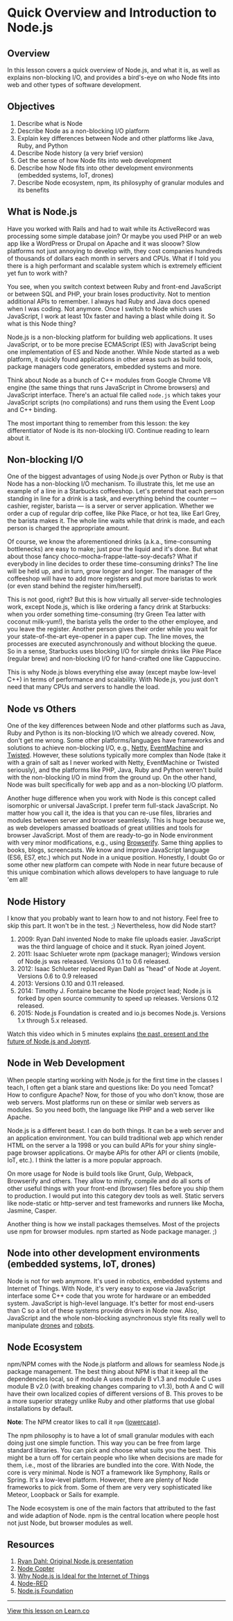# Quick Overview and Introduction to Node.js

## Overview

In this lesson covers a quick overview of Node.js, and what it is, as well as explains non-blocking I/O, and provides a bird's-eye on who Node fits into web and other types of software development.


## Objectives

1. Describe what is Node
1. Describe Node as a non-blocking I/O platform
1. Explain key differences between Node and other platforms like Java, Ruby, and Python
1. Describe Node history (a very brief version)
1. Get the sense of how Node fits into web development
1. Describe how Node fits into other development environments (embedded systems, IoT, drones)
1. Describe Node ecosystem, npm, its philosyphy of granular modules and its benefits

## What is Node.js

Have you worked with Rails and had to wait while its ActiveRecord was processing some simple database join? Or maybe you used PHP or an web app like a WordPress or Drupal on Apache and it was slooow? Slow platforms not just annoying to develop with, they cost companies hundreds of thousands of dollars each month in servers and CPUs. What if I told you there is a high performant and scalable system which is extremely efficient yet fun to work with? 

You see, when you switch context between Ruby and front-end JavaScript or between SQL and PHP, your brain loses productivity. Not to mention additional APIs to remember. I always had Ruby and Java docs opened when I was coding. Not anymore. Once I switch to Node which uses JavaScript, I work at least 10x faster and having a blast while doing it. So what is this Node thing?

Node.js is a non-blocking platform for building web applications. It uses JavaScript, or to be more precise ECMAScript (ES) with JavaScript being one implementation of ES and Node another. While Node started as a web platform, it quickly found applications in other areas such as build tools, package managers code generators, embedded systems and more.

Think about Node as a bunch of C++ modules from Google Chrome V8 engine (the same things that runs JavaScript in Chrome browsers) and JavaScript interface. There's an actual file called `node.js` which takes your JavaScript scripts (no compilations) and runs them using the Event Loop and C++ binding.

The most important thing to remember from this lesson: the key differentiator of Node is its non-blocking I/O. Continue reading to learn about it.

## Non-blocking I/O

One of the biggest advantages of using Node.js over Python or Ruby is that Node has a non-blocking I/O mechanism. To illustrate this, let me use an example of a line in a Starbucks coffeeshop. Let's pretend that each person standing in line for a drink is a task, and everything behind the counter — cashier, register, barista — is a server or server application. Whether we order a cup of regular drip coffee, like Pike Place, or hot tea, like Earl Grey, the barista makes it. The whole line waits while that drink is made, and each person is charged the appropriate amount.

Of course, we know the aforementioned drinks (a.k.a., time-consuming bottlenecks) are easy to make; just pour the liquid and it's done. But what about those fancy choco-mocha-frappe-latte-soy-decafs? What if everybody in line decides to order these time-consuming drinks? The line will be held up, and in turn, grow longer and longer. The manager of the coffeeshop will have to add more registers and put more baristas to work (or even stand behind the register him/herself).

This is not good, right? But this is how virtually all server-side technologies work, except Node.js, which is like ordering a fancy drink at Starbucks: when you order something time-consuming (try Green Tea latter with coconut milk-yum!), the barista yells the order to the other employee, and you leave the register. Another person gives their order while you wait for your state-of-the-art eye-opener in a paper cup. The line moves, the processes are executed asynchronously and without blocking the queue. So in a sense, Starbucks uses blocking I/O for simple drinks like Pike Place (regular brew) and non-blocking I/O for hand-crafted one like Cappuccino.

This is why Node.js blows everything else away (except maybe low-level C++) in terms of performance and scalability. With Node.js, you just don't need that many CPUs and servers to handle the load.


## Node vs Others

One of the key differences between Node and other platforms such as Java, Ruby and Python is its non-blocking I/O which we already covered. Now, don't get me wrong. Some other platforms/languages have frameworks and solutions to achieve non-blocking I/O, e.g., [Netty](http://netty.io), [EventMachine](http://rubyeventmachine.com) and [Twisted](https://twistedmatrix.com). However, these solutions typically more complex than Node (take it with a grain of salt as I never worked with Netty, EventMachine or Twisted seriously), and the platforms like PHP, Java, Ruby and Python weren't build with the non-blocking I/O in mind from the ground up. On the other hand, Node was built specifically for web app and as a non-blocking I/O platform. 

Another huge difference when you work with Node is this concept called isomorphic or universal JavaScript. I prefer term full-stack JavaScript. No matter how you call it, the idea is that you can re-use files, libraries and modules between server and browser seamlessly. This is huge because we, as web developers amassed boatloads of great utilities and tools for browser JavaScript. Most of them are ready-to-go in Node environment with very minor modifications, e.g., using [Browserify](http://browserify.org). Same thing applies to books, blogs, screencasts. We know and improve JavaScript language (ES6, ES7, etc.) which put Node in a unique position. Honestly, I doubt Go or some other new platform can compete with Node in near future because of this unique combination which allows developers to have language to rule 'em all!

## Node History

I know that you probably want to learn how to and not history. Feel free to skip this part. It won't be in the test. ;) Nevertheless, how did Node start?

1. 2009: Ryan Dahl invented Node to make file uploads easier. JavaScript was the third language of choice and it stuck. Ryan joined Joyent. 
2. 2011: Isaac Schlueter wrote npm (package manager); Windows version of Node.js was released. Versions 0.1 to 0.6 released.
3. 2012: Isaac Schlueter replaced Ryan Dahl as "head" of Node at Joyent. Versions 0.6 to 0.9 released
4. 2013: Versions 0.10 and 0.11 released.
4. 2014: Timothy J. Fontaine became the Node project lead; Node.js is forked by open source community to speed up releases. Versions 0.12 released.
5. 2015: Node.js Foundation is created and io.js becomes Node.js. Versions 1.x through 5.x released.

Watch this video which in 5 minutes explains [the past, present and the future of Node.js and Joeynt](https://www.youtube.com/watch?v=dWwIHRLzLew).


## Node in Web Development

When people starting working with Node.js for the first time in the classes I teach, I often get a blank stare and questions like: Do you need Tomcat? How to configure Apache? Now, for those of you who don't know, those are web servers. Most platforms run on these or similar web servers as modules. So you need both, the language like PHP and a web server like Apache. 

Node.js is a different beast. I can do both things. It can be a web server and an application environment. You can build traditional web app which render HTML on the server a la 1998 or you can build APIs for your shiny single-page browser applications. Or maybe APIs for other API or clients (mobile, IoT, etc.). I think the latter is a more popular approach. 

On more usage for Node is build tools like Grunt, Gulp, Webpack, Browserify and others. They allow to minify, compile and do all sorts of other useful things with your front-end (browser) files before you ship them to production. I would put into this category dev tools as well. Static servers like node-static or http-server and test frameworks and runners like Mocha, Jasmine, Casper.

Another thing is how we install packages themselves. Most of the projects use npm for browser modules. npm started as Node package manager. ;)

## Node into other development environments (embedded systems, IoT, drones)

Node is not for web anymore. It's used in robotics, embedded systems and Internet of Things. With Node, it's very easy to expose via JavaScript interface some C++ code that you wrote for hardware or an embedded system. JavaScript is high-level language. It's better for most end-users than C so a lot of these systems provide drivers in Node now. Also, JavaScript and the whole non-blocking asynchronous style fits really well to manipulate [drones](https://github.com/felixge/node-ar-drone) and [robots](http://cylonjs.com).


## Node Ecosystem


npm/NPM comes with the Node.js platform and allows for seamless Node.js package management. The best thing about NPM is that it keep all the dependencies local, so if module A uses module B v1.3 and module C uses module B v2.0 (with breaking changes comparing to v1.3), both A and C will have their own localized copies of different versions of B. This proves to be a more superior strategy unlike Ruby and other platforms that use global installations by default.

**Note**: The NPM creator likes to call it `npm` ([lowercase](http://npmjs.org/doc/misc/npm-faq.html#Is-it-npm-or-NPM-or-Npm)).

The npm philosophy is to have a lot of small granular modules with each doing just one simple function. This way you can be free from large standard libraries. You can pick and choose what suits you the best. This might be a turn off for certain people who like when decisions are made for them, i.e., most of the libraries are bundled into the core. With Node, the core is very minimal. Node is NOT a framework like Symphony, Rails or Spring. It's a low-level platform. However, there are plenty of Node frameworks to pick from. Some of them are very very sophisticated like Meteor, Loopback or Sails for example.

The Node ecosystem is one of the main factors that attributed to the fast and wide adaption of Node. npm is the central location where people host not just Node, but browser modules as well.

## Resources

1. [Ryan Dahl: Original Node.js presentation](https://www.youtube.com/watch?v=ztspvPYybIY)
1. [Node Copter](http://www.nodecopter.com)
2. [Why Node.js is Ideal for the Internet of Things](http://www.programmableweb.com/news/why-node.js-ideal-internet-things/analysis/2014/07/31)
3. [Node-RED](http://nodered.org)
4. [Node.js Foundation](https://nodejs.org/en/foundation)

---

<a href='https://learn.co/lessons/node-overview' data-visibility='hidden'>View this lesson on Learn.co</a>
